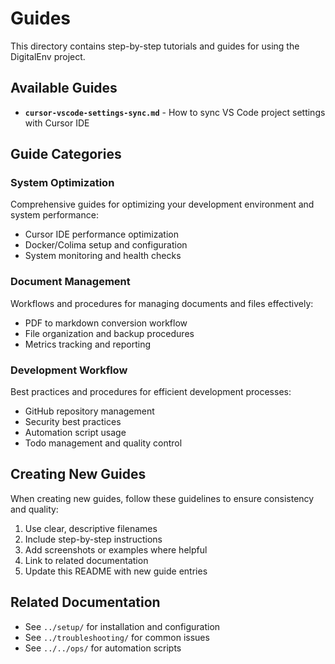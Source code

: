 # Guides

This directory contains step-by-step tutorials and guides for using the DigitalEnv project.

## Available Guides

- **`cursor-vscode-settings-sync.md`** - How to sync VS Code project settings with Cursor IDE

## Guide Categories

### System Optimization
Comprehensive guides for optimizing your development environment and system performance:

- Cursor IDE performance optimization
- Docker/Colima setup and configuration
- System monitoring and health checks

### Document Management
Workflows and procedures for managing documents and files effectively:

- PDF to markdown conversion workflow
- File organization and backup procedures
- Metrics tracking and reporting

### Development Workflow
Best practices and procedures for efficient development processes:

- GitHub repository management
- Security best practices
- Automation script usage
- Todo management and quality control

## Creating New Guides

When creating new guides, follow these guidelines to ensure consistency and quality:

1. Use clear, descriptive filenames
2. Include step-by-step instructions
3. Add screenshots or examples where helpful
4. Link to related documentation
5. Update this README with new guide entries

## Related Documentation

- See `../setup/` for installation and configuration
- See `../troubleshooting/` for common issues
- See `../../ops/` for automation scripts
